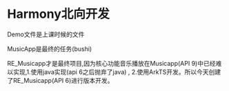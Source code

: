 # Harmony北向开发
Demo文件是上课时候的文件

MusicApp是最终的任务(bushi)

RE_Musicapp才是最终项目,因为核心功能音乐播放在Musicapp(API 9)中已经难以实现,1.使用java实现(api 6之后抛弃了java) , 2.使用ArkTS开发。所以今天创建了RE_Musicapp(API 6)进行版本开发。